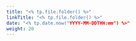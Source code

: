 ```yaml
---
title: "<% tp.file.folder() %>"
linkTitle: "<% tp.file.folder() %>"
date: "<% tp.date.now("YYYY-MM-DDTHH:mm") %>"
weight: 20
---
```

